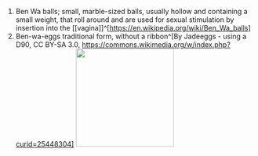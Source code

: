 1. Ben Wa balls;  small, marble-sized balls, usually hollow and containing a small weight, that roll around and are used for sexual stimulation by insertion into the [[vagina]]^[https://en.wikipedia.org/wiki/Ben_Wa_balls]
2. Ben-wa-eggs traditional form, without a ribbon^[By Jadeeggs - using a D90, CC BY-SA 3.0, https://commons.wikimedia.org/w/index.php?curid=25448304]
	<img src="https://upload.wikimedia.org/wikipedia/commons/5/54/Jade_Eggs_usually_come_in_3_different_sizes.jpg" width="200" />